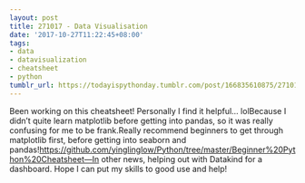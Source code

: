 ```yaml
---
layout: post
title: 271017 - Data Visualisation
date: '2017-10-27T11:22:45+08:00'
tags:
- data
- datavisualization
- cheatsheet
- python
tumblr_url: https://todayispythonday.tumblr.com/post/166835610875/271017-data-visualisation
---
```

Been working on this cheatsheet! Personally I find it helpful… lolBecause I didn’t quite learn matplotlib before getting into pandas, so it was really confusing for me to be frank.Really recommend beginners to get through matplotlib first, before getting into seaborn and pandas!https://github.com/yinglinglow/Python/tree/master/Beginner%20Python%20Cheatsheet—In other news, helping out with Datakind for a dashboard. Hope I can put my skills to good use and help!
